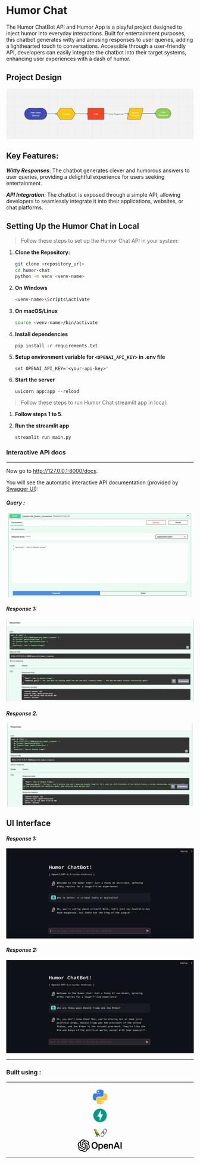 # Humor Chat

The Humor ChatBot API and Humor App is a playful project designed to inject humor into everyday interactions. Built for entertainment purposes, this chatbot generates witty and amusing responses to user queries, adding a lighthearted touch to conversations. Accessible through a user-friendly API, developers can easily integrate the chatbot into their target systems, enhancing user experiences with a dash of humor.

## Project Design 
![Project Design](assets/design-flow.png)


## Key Features:

***Witty Responses***: The chatbot generates clever and humorous answers to user queries, providing a delightful experience for users seeking entertainment.

***API Integration***: The chatbot is exposed through a simple API, allowing developers to seamlessly integrate it into their applications, websites, or chat platforms.


## Setting Up the Humor Chat in Local

>  Follow these steps to set up the Humor Chat API in your system:

1. **Clone the Repository:**
    ```bash
    git clone <repository_url>
    cd humor-chat
    python -m venv <venv-name>
2. **On Windows**
    ```bash
    <venv-name>\Scripts\activate
    ```
3. **On macOS/Linux**
    ```bash
    source <venv-name>/bin/activate
    ```
4. **Install dependencies**
    ```
    pip install -r requirements.txt
    ```

5. **Setup environment variable for `<OPENAI_API_KEY>` in .env file**
    ```
    set OPENAI_API_KEY='<your-api-key>'
    ```
6. **Start the server**
    ```
    uvicorn app:app --reload
    ```

> Follow these steps to run Humor Chat streamlit app in local:

1. **Follow steps 1 to 5**.

2. **Run the streamlit app**
    ```
    streamlit run main.py
    ```

### Interactive API docs
***

Now go to <a href="http://127.0.0.1:8000/docs" class="external-link" target="_blank">http://127.0.0.1:8000/docs</a>.

You will see the automatic interactive API documentation (provided by <a href="https://github.com/swagger-api/swagger-ui" class="external-link" target="_blank">Swagger UI</a>):

#### *Query :*
![Swagger UI](assets/query.JPG)

#### *Response 1:*
![Swagger UI](assets/response.JPG)
#### *Response 2.* 
![Swagger UI](assets/response-2.JPG)


## UI Interface
#### *Response 1:*
![Streamlit UI](assets/ui-response-1.png)

#### *Response 2:*
![Streamlit UI](assets/ui-response-2.png)

***

### Built using :
***
<div style="display: flex; flex-direction: column; justify-content: center; align-items: center;">
    <img src="assets/python.png" width="50"/>
    <img src="assets/fastapi.png" width="50"/>
    <img style="border-radius:50%;" src="assets/langchain.png" width="39" height="39"/>
    <img src="assets/OpenAI_Logo.svg" width="120"/>
</div>

***